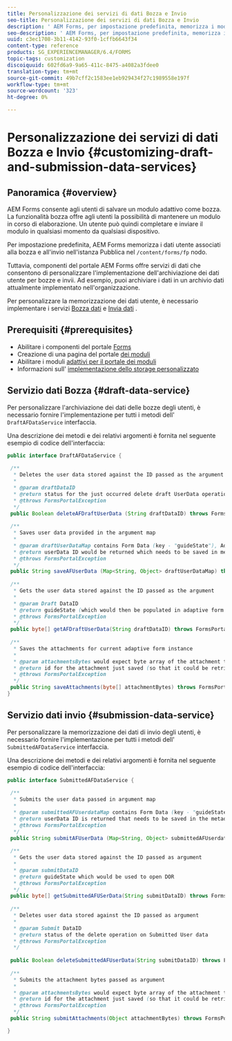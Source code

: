 ```yaml
---
title: Personalizzazione dei servizi di dati Bozza e Invio
seo-title: Personalizzazione dei servizi di dati Bozza e Invio
description: ' AEM Forms, per impostazione predefinita, memorizza i moduli adattivi bozza e inviati in un nodo predefinito nell''istanza Pubblica. Tuttavia, è possibile configurare i servizi dati bozza e invio di  AEM Forms per personalizzare l''archiviazione dei moduli adattivi bozza e inviati.'
seo-description: ' AEM Forms, per impostazione predefinita, memorizza i moduli adattivi bozza e inviati in un nodo predefinito nell''istanza Pubblica. Tuttavia, è possibile configurare i servizi dati bozza e invio di  AEM Forms per personalizzare l''archiviazione dei moduli adattivi bozza e inviati.'
uuid: c3ec1708-3b11-4142-93f0-1cffb6643f34
content-type: reference
products: SG_EXPERIENCEMANAGER/6.4/FORMS
topic-tags: customization
discoiquuid: 602fd6a9-9a65-411c-8475-a4082a3fdee0
translation-type: tm+mt
source-git-commit: 49b7cff2c1583ee1eb929434f27c1989558e197f
workflow-type: tm+mt
source-wordcount: '323'
ht-degree: 0%

---
```



# Personalizzazione dei servizi di dati Bozza e Invio {#customizing-draft-and-submission-data-services}

## Panoramica {#overview}

 AEM Forms consente agli utenti di salvare un modulo adattivo come bozza. La funzionalità bozza offre agli utenti la possibilità di mantenere un modulo in corso di elaborazione. Un utente può quindi completare e inviare il modulo in qualsiasi momento da qualsiasi dispositivo.

Per impostazione predefinita,  AEM Forms memorizza i dati utente associati alla bozza e all&#39;invio nell&#39;istanza Pubblica nel `/content/forms/fp` nodo.

Tuttavia,  componenti del portale AEM Forms offre servizi di dati che consentono di personalizzare l&#39;implementazione dell&#39;archiviazione dei dati utente per bozze e invii. Ad esempio, puoi archiviare i dati in un archivio dati attualmente implementato nell&#39;organizzazione.

Per personalizzare la memorizzazione dei dati utente, è necessario implementare i servizi [Bozza dati](/help/forms/using/custom-draft-submission-data-services.md#p-draft-data-service-p) e [Invia dati](/help/forms/using/custom-draft-submission-data-services.md#p-submission-data-service-p) .

## Prerequisiti {#prerequisites}

* Abilitare i componenti del portale [Forms](/help/forms/using/enabling-forms-portal-components.md)
* Creazione di una pagina del portale [dei moduli](/help/forms/using/creating-form-portal-page.md)
* Abilitare i moduli [adattivi per il portale dei moduli](/help/forms/using/draft-submission-component.md)
* Informazioni sull&#39; [implementazione dello storage personalizzato](/help/forms/using/draft-submission-component.md#customizing-the-storage)

## Servizio dati Bozza {#draft-data-service}

Per personalizzare l&#39;archiviazione dei dati delle bozze degli utenti, è necessario fornire l&#39;implementazione per tutti i metodi dell&#39; `DraftAFDataService` interfaccia.

Una descrizione dei metodi e dei relativi argomenti è fornita nel seguente esempio di codice dell&#39;interfaccia:

```java
public interface DraftAFDataService {
 
 /**
  * Deletes the user data stored against the ID passed as the argument
  * 
  * @param draftDataID
  * @return status for the just occurred delete draft UserData operation 
  * @throws FormsPortalException
  */
 public Boolean deleteAFDraftUserData (String draftDataID) throws FormsPortalException;
 
 /**
  * Saves user data provided in the argument map
  * 
  * @param draftUserDataMap contains Form Data (key - "guideState"), Adaptive Form Name (Key - "guideName"), and Draft DataID (Key - "userDataID") in case of update
  * @return userData ID would be returned which needs to be saved in metadata node 
  * @throws FormsPortalException
  */
 public String saveAFUserData (Map<String, Object> draftUserDataMap) throws FormsPortalException;
 
 /**
  * Gets the user data stored against the ID passed as the argument
  * 
  * @param Draft DataID
  * @return guideState (which would then be populated in adaptive form to reload the draft) which is stored against draftDataID
  * @throws FormsPortalException
  */
 public byte[] getAFDraftUserData(String draftDataID) throws FormsPortalException;
 
 /**
  * Saves the attachments for current adaptive form instance 
  * 
  * @param attachmentsBytes would expect byte array of the attachment to be saved
  * @return id for the attachment just saved (so that it could be retrieved later)
  * @throws FormsPortalException
  */
 public String saveAttachments(byte[] attachmentBytes) throws FormsPortalException;
}
```

## Servizio dati invio {#submission-data-service}

Per personalizzare la memorizzazione dei dati di invio degli utenti, è necessario fornire l&#39;implementazione per tutti i metodi dell&#39; `SubmittedAFDataService` interfaccia.

Una descrizione dei metodi e dei relativi argomenti è fornita nel seguente esempio di codice dell&#39;interfaccia:

```java
public interface SubmittedAFDataService {
 
 /**
  * Submits the user data passed in argument map
  * 
  * @param submittedAFUserdataMap contains Form Data (key - "guideState"), Adaptive Form Name (Key - "guideName"), and Draft DataID (Key - "userDataID")
  * @return userData ID is returned that needs to be saved in the metadata node
  * @throws FormsPortalException
  */
 public String submitAFUserData (Map<String, Object> submittedAFUserdataMap) throws FormsPortalException;
 
 /**
  * Gets the user data stored against the ID passed as argument
  * 
  * @param submitDataID
  * @return guideState which would be used to open DOR
  * @throws FormsPortalException
  */
 public byte[] getSubmittedAFUSerData(String submitDataID) throws FormsPortalException;
 
 /**
  * Deletes user data stored against the ID passed as argument
  * 
  * @param Submit DataID
  * @return status of the delete operation on Submitted User data
  * @throws FormsPortalException
  */
 
 public Boolean deleteSubmittedAFUserData(String submitDataID) throws FormsPortalException;
 
 /**
  * Submits the attachment bytes passed as argument
  * 
  * @param attachmentsBytes would expect byte array of the attachment to be saved
  * @return id for the attachment just saved (so that it could be retrieved later) 
  * @throws FormsPortalException
  */
 public String submitAttachments(Object attachmentBytes) throws FormsPortalException;

}
```

